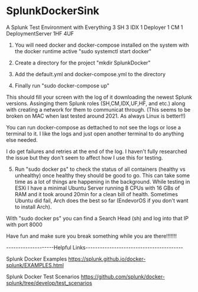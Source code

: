 # SplunkDockerSink
A Splunk Test Environment with Everything
3 SH 3 IDX 1 Deployer 1 CM 1 DeploymentServer 1HF 4UF

1. You will need docker and docker-compose installed on the system with the docker runtime active "sudo systemctl start docker"

2. Create a directory for the project "mkdir SplunkDocker"

3. Add the default.yml and docker-compose.yml to the directory 

4. Finally run "sudo docker-compose up"

This should fill your screen with the log of it downloading the newest Splunk versions. Assinging them Splunk roles (SH,CM,IDX,UF,HF, and etc.) along with creating a network for them to communicat through. (This seems to be broken on MAC when last tested around 2021. As always Linux is better!!)

You can run docker-compose as dettached to not see the logs or lose a terminal to it. I like the logs and just open another terminal to do anything else needed. 

I do get failures and retries at the end of the log. I haven't fully researched the issue but they don't seem to affect how I use this for testing.

5. Run "sudo docker ps" to check the status of all containers (healthy vs unhealthy) once healthy they should be good to go. This can take some time as a lot of things are happening in the background. While testing in ESXi I have a minimal Ubuntu Server running 8 CPUs with 16 GBs of RAM and it took around 20min for a clean bill of health. Sometimes Ubuntu did fail, Arch does the best so far (EndevorOS if you don't want to install Arch).

With "sudo docker ps" you can find a Search Head (sh) and log into that IP with port 8000

Have fun and make sure you break something while you are there!!!!!!!


--------------------Helpful Links-----------------------------------------

Splunk Docker Examples
https://splunk.github.io/docker-splunk/EXAMPLES.html

Splunk Docker Test Scenarios
https://github.com/splunk/docker-splunk/tree/develop/test_scenarios
